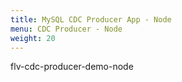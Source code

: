 ```yaml
---
title: MySQL CDC Producer App - Node
menu: CDC Producer - Node
weight: 20
---
```


flv-cdc-producer-demo-node


